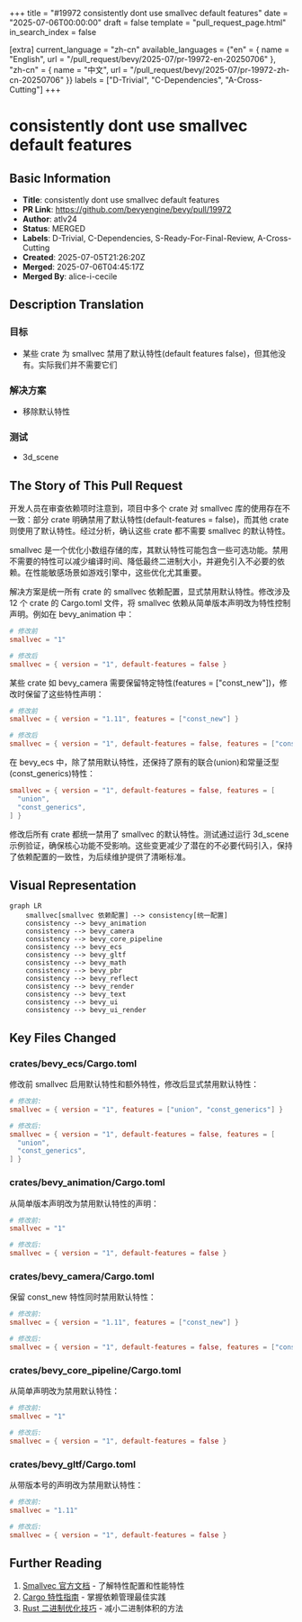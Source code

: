 +++
title = "#19972 consistently dont use smallvec default features"
date = "2025-07-06T00:00:00"
draft = false
template = "pull_request_page.html"
in_search_index = false

[extra]
current_language = "zh-cn"
available_languages = {"en" = { name = "English", url = "/pull_request/bevy/2025-07/pr-19972-en-20250706" }, "zh-cn" = { name = "中文", url = "/pull_request/bevy/2025-07/pr-19972-zh-cn-20250706" }}
labels = ["D-Trivial", "C-Dependencies", "A-Cross-Cutting"]
+++

# consistently dont use smallvec default features

## Basic Information
- **Title**: consistently dont use smallvec default features
- **PR Link**: https://github.com/bevyengine/bevy/pull/19972
- **Author**: atlv24
- **Status**: MERGED
- **Labels**: D-Trivial, C-Dependencies, S-Ready-For-Final-Review, A-Cross-Cutting
- **Created**: 2025-07-05T21:26:20Z
- **Merged**: 2025-07-06T04:45:17Z
- **Merged By**: alice-i-cecile

## Description Translation
### 目标
- 某些 crate 为 smallvec 禁用了默认特性(default features false)，但其他没有。实际我们并不需要它们

### 解决方案
- 移除默认特性

### 测试
- 3d_scene

## The Story of This Pull Request

开发人员在审查依赖项时注意到，项目中多个 crate 对 smallvec 库的使用存在不一致：部分 crate 明确禁用了默认特性(default-features = false)，而其他 crate 则使用了默认特性。经过分析，确认这些 crate 都不需要 smallvec 的默认特性。

smallvec 是一个优化小数组存储的库，其默认特性可能包含一些可选功能。禁用不需要的特性可以减少编译时间、降低最终二进制大小，并避免引入不必要的依赖。在性能敏感场景如游戏引擎中，这些优化尤其重要。

解决方案是统一所有 crate 的 smallvec 依赖配置，显式禁用默认特性。修改涉及 12 个 crate 的 Cargo.toml 文件，将 smallvec 依赖从简单版本声明改为特性控制声明。例如在 bevy_animation 中：
```toml
# 修改前
smallvec = "1"

# 修改后
smallvec = { version = "1", default-features = false }
```

某些 crate 如 bevy_camera 需要保留特定特性(features = ["const_new"])，修改时保留了这些特性声明：
```toml
# 修改前
smallvec = { version = "1.11", features = ["const_new"] }

# 修改后
smallvec = { version = "1", default-features = false, features = ["const_new"] }
```

在 bevy_ecs 中，除了禁用默认特性，还保持了原有的联合(union)和常量泛型(const_generics)特性：
```toml
smallvec = { version = "1", default-features = false, features = [
  "union",
  "const_generics",
] }
```

修改后所有 crate 都统一禁用了 smallvec 的默认特性。测试通过运行 3d_scene 示例验证，确保核心功能不受影响。这些变更减少了潜在的不必要代码引入，保持了依赖配置的一致性，为后续维护提供了清晰标准。

## Visual Representation

```mermaid
graph LR
    smallvec[smallvec 依赖配置] --> consistency[统一配置]
    consistency --> bevy_animation
    consistency --> bevy_camera
    consistency --> bevy_core_pipeline
    consistency --> bevy_ecs
    consistency --> bevy_gltf
    consistency --> bevy_math
    consistency --> bevy_pbr
    consistency --> bevy_reflect
    consistency --> bevy_render
    consistency --> bevy_text
    consistency --> bevy_ui
    consistency --> bevy_ui_render
```

## Key Files Changed

### crates/bevy_ecs/Cargo.toml
修改前 smallvec 启用默认特性和额外特性，修改后显式禁用默认特性：
```toml
# 修改前:
smallvec = { version = "1", features = ["union", "const_generics"] }

# 修改后:
smallvec = { version = "1", default-features = false, features = [
  "union",
  "const_generics",
] }
```

### crates/bevy_animation/Cargo.toml
从简单版本声明改为禁用默认特性的声明：
```toml
# 修改前:
smallvec = "1"

# 修改后:
smallvec = { version = "1", default-features = false }
```

### crates/bevy_camera/Cargo.toml
保留 const_new 特性同时禁用默认特性：
```toml
# 修改前:
smallvec = { version = "1.11", features = ["const_new"] }

# 修改后:
smallvec = { version = "1", default-features = false, features = ["const_new"] }
```

### crates/bevy_core_pipeline/Cargo.toml
从简单声明改为禁用默认特性：
```toml
# 修改前:
smallvec = "1"

# 修改后:
smallvec = { version = "1", default-features = false }
```

### crates/bevy_gltf/Cargo.toml
从带版本号的声明改为禁用默认特性：
```toml
# 修改前:
smallvec = "1.11"

# 修改后:
smallvec = { version = "1", default-features = false }
```

## Further Reading
1. [Smallvec 官方文档](https://docs.rs/smallvec/latest/smallvec/) - 了解特性配置和性能特性
2. [Cargo 特性指南](https://doc.rust-lang.org/cargo/reference/features.html) - 掌握依赖管理最佳实践
3. [Rust 二进制优化技巧](https://github.com/johnthagen/min-sized-rust) - 减小二进制体积的方法